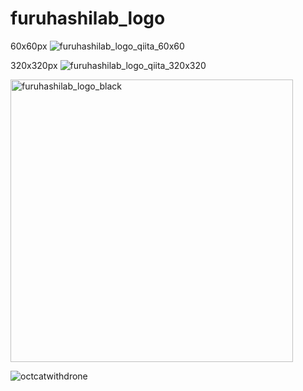# furuhashilab_logo

60x60px
![furuhashilab_logo_qiita_60x60](https://user-images.githubusercontent.com/416977/70410078-2ca7dc80-1a91-11ea-8ba8-d67e6da6f257.png)

320x320px
![furuhashilab_logo_qiita_320x320](https://user-images.githubusercontent.com/416977/70410421-60cfcd00-1a92-11ea-9a4d-0f8ef896e9d1.jpg)


<img width="452" alt="furuhashilab_logo_black" src="https://user-images.githubusercontent.com/416977/41009717-aff647ec-696d-11e8-8acc-6c99bc83ccff.png">


![octcatwithdrone](https://user-images.githubusercontent.com/416977/60519827-4c3b1c00-9d1f-11e9-9cbb-d81cf55b132d.png)
